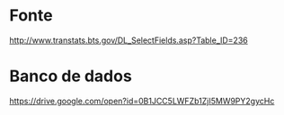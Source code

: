 
# Fonte

http://www.transtats.bts.gov/DL_SelectFields.asp?Table_ID=236

# Banco de dados

https://drive.google.com/open?id=0B1JCC5LWFZb1ZjI5MW9PY2gycHc

